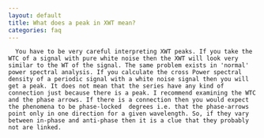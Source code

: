 ```yaml
---
layout: default
title: What does a peak in XWT mean?
categories: faq
---
```

      You have to be very careful interpreting XWT peaks. If you take the WTC of a signal with pure white noise then the XWT will look very similar to the WT of the signal. The same problem exists in 'normal' power spectral analysis. If you calculate the cross Power spectral density of a periodic signal with a white noise signal then you will get a peak. It does not mean that the series have any kind of connection just because there is a peak. I recommend examining the WTC and the phase arrows. If there is a connection then you would expect the phenomena to be phase-locked  degrees i.e. that the phase-arrows point only in one direction for a given wavelength. So, if they vary between in-phase and anti-phase then it is a clue that they probably not are linked.

